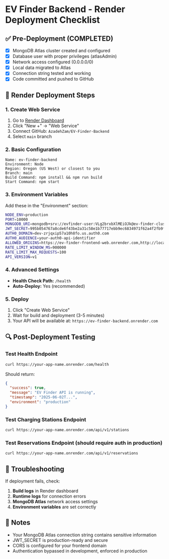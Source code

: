 # EV Finder Backend - Render Deployment Checklist

## ✅ Pre-Deployment (COMPLETED)
- [x] MongoDB Atlas cluster created and configured
- [x] Database user with proper privileges (atlasAdmin)
- [x] Network access configured (0.0.0.0/0)
- [x] Local data migrated to Atlas
- [x] Connection string tested and working
- [x] Code committed and pushed to GitHub

## 🚀 Render Deployment Steps

### 1. Create Web Service
1. Go to [Render Dashboard](https://render.com)
2. Click "New +" → "Web Service"
3. Connect GitHub: `AzadehZam/EV-Finder-Backend`
4. Select `main` branch

### 2. Basic Configuration
```
Name: ev-finder-backend
Environment: Node
Region: Oregon (US West) or closest to you
Branch: main
Build Command: npm install && npm run build
Start Command: npm start
```

### 3. Environment Variables
Add these in the "Environment" section:

```bash
NODE_ENV=production
PORT=10000
MONGODB_URI=mongodb+srv://evfinder-user:VLg2brxbXlMEiOJk@ev-finder-cluster.ikn3e81.mongodb.net/ev-finder?retryWrites=true&w=majority&appName=ev-finder-cluster
JWT_SECRET=995b054767a8cde6f43be2a31c58e1b77717ebb9ec6834971f62a4f2fb9fb5419328782ace2a3a1cdf825248f1df8f3956401b70b12f1aa82935283c63e3009b
AUTH0_DOMAIN=dev-zrjqxip57a10h8fo.us.auth0.com
AUTH0_AUDIENCE=your-auth0-api-identifier
ALLOWED_ORIGINS=https://ev-finder-frontend-web.onrender.com,http://localhost:3000,http://localhost:5173
RATE_LIMIT_WINDOW_MS=900000
RATE_LIMIT_MAX_REQUESTS=100
API_VERSION=v1
```

### 4. Advanced Settings
- **Health Check Path:** `/health`
- **Auto-Deploy:** Yes (recommended)

### 5. Deploy
1. Click "Create Web Service"
2. Wait for build and deployment (3-5 minutes)
3. Your API will be available at: `https://ev-finder-backend.onrender.com`

## 🔍 Post-Deployment Testing

### Test Health Endpoint
```bash
curl https://your-app-name.onrender.com/health
```
Should return:
```json
{
  "success": true,
  "message": "EV Finder API is running",
  "timestamp": "2025-06-02T...",
  "environment": "production"
}
```

### Test Charging Stations Endpoint
```bash
curl https://your-app-name.onrender.com/api/v1/stations
```

### Test Reservations Endpoint (should require auth in production)
```bash
curl https://your-app-name.onrender.com/api/v1/reservations
```

## 🔧 Troubleshooting

If deployment fails, check:
1. **Build logs** in Render dashboard
2. **Runtime logs** for connection errors
3. **MongoDB Atlas** network access settings
4. **Environment variables** are set correctly

## 📝 Notes
- Your MongoDB Atlas connection string contains sensitive information
- JWT_SECRET is production-ready and secure
- CORS is configured for your frontend domain
- Authentication bypassed in development, enforced in production 